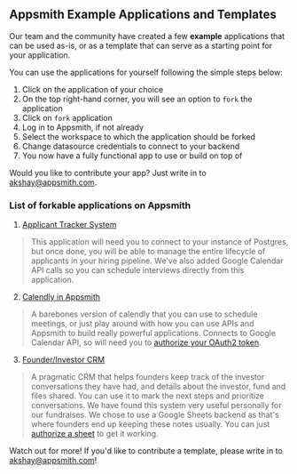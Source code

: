 ## Appsmith Example Applications and Templates

Our team and the community have created a few **example** applications that can be used as-is, or as a template that can serve as a starting point for your application.

You can use the applications for yourself following the simple steps below:

1. Click on the application of your choice
2. On the top right-hand corner, you will see an option to `fork` the application
4. Click on `fork` application 
5. Log in to Appsmith, if not already
6. Select the workspace to which the application should be forked
7. Change datasource credentials to connect to your backend
8. You now have a fully functional app to use or build on top of

Would you like to contribute your app? Just write in to akshay@appsmith.com.

### List of forkable applications on Appsmith

1. [Applicant Tracker System](https://app.appsmith.com/applications/5f43bce13697fd5df1c52ce4/pages/5f43c39c3697fd5df1c52d50)

> This application will need you to connect to your instance of Postgres, but once done, you will be able to manage the entire lifecycle of applicants in your hiring pipeline. We've also added Google Calendar API calls so you can schedule interviews directly from this application.

2. [Calendly in Appsmith](https://app.appsmith.com/applications/600186605b452f525458d6d2/pages/600186605b452f525458d6d4)


> A barebones version of calendly that you can use to schedule meetings, or just play around with how you can use APIs and Appsmith to build really powerful applications. Connects to Google Calendar API, so will need you to [authorize your OAuth2 token](https://docs.resolvebuilder.com/core-concepts/connecting-to-data-sources/connect-to-apis/authentication/oauth2-authentication).

3. [Founder/Investor CRM](https://app.appsmith.com/applications/6098bdc65864501cc39c3d2f/pages/6098bdc65864501cc39c3d31)

> A pragmatic CRM that helps founders keep track of the investor conversations they have had, and details about the investor, fund and files shared. You can use it to mark the next steps and prioritize conversations. We have found this system very useful personally for our fundraises. We chose to use a Google Sheets backend as that's where founders end up keeping these notes usually. You can just [authorize a sheet](https://docs.resolvebuilder.com/how-to-guides/oauth2-authorization-for-google-sheets) to get it working.
> 

Watch out for more! If you'd like to contribute a template, please write in to akshay@appsmith.com! 
